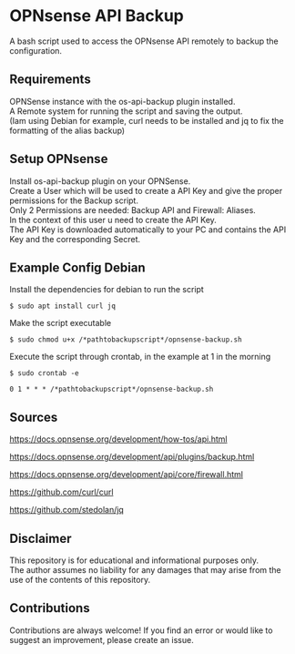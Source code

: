 # OPNsense API Backup

A bash script used to access the OPNsense API remotely to backup the configuration.

## Requirements

OPNSense instance with the os-api-backup plugin installed. <br />
A Remote system for running the script and saving the output. <br />
(Iam using Debian for example, curl needs to be installed and jq to fix the formatting of the alias backup)

## Setup OPNsense

Install os-api-backup plugin on your OPNSense. <br />
Create a User which will be used to create a API Key and give the proper permissions for the Backup script. <br />
Only 2 Permissions are needed: Backup API and Firewall: Aliases. <br />
In the context of this user u need to create the API Key. <br />
The API Key is downloaded automatically to your PC and contains the API Key and the corresponding Secret.
    
## Example Config Debian
Install the dependencies for debian to run the script

    $ sudo apt install curl jq

Make the script executable

    $ sudo chmod u+x /*pathtobackupscript*/opnsense-backup.sh

Execute the script through crontab, in the example at 1 in the morning

    $ sudo crontab -e

    0 1 * * * /*pathtobackupscript*/opnsense-backup.sh

## Sources
https://docs.opnsense.org/development/how-tos/api.html

https://docs.opnsense.org/development/api/plugins/backup.html

https://docs.opnsense.org/development/api/core/firewall.html

https://github.com/curl/curl

https://github.com/stedolan/jq

## Disclaimer

This repository is for educational and informational purposes only. <br />
The author assumes no liability for any damages that may arise from the use of the contents of this repository.

## Contributions

Contributions are always welcome! If you find an error or would like to suggest an improvement, please create an issue.
